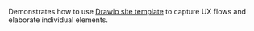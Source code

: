 Demonstrates how to use [Drawio site template](https://github.com/Nasdanika-Templates/drawio-site) to capture UX flows and elaborate individual elements.